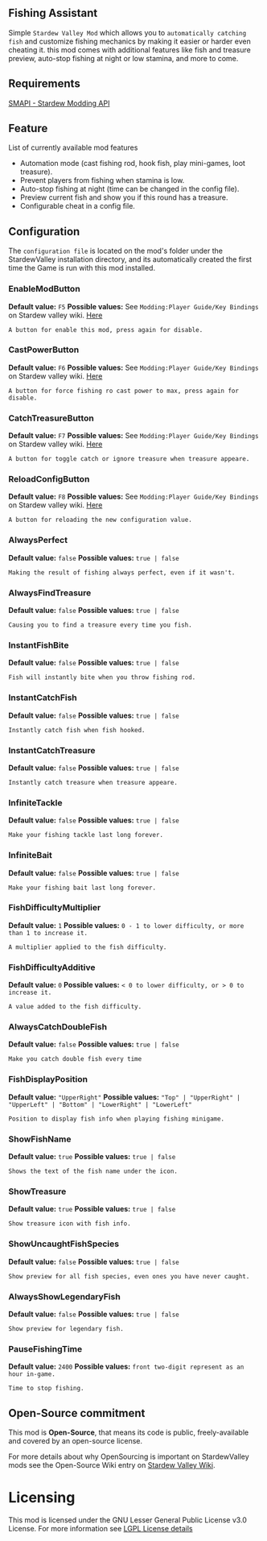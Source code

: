## Fishing Assistant
Simple ```Stardew Valley Mod``` which allows you to ```automatically catching fish``` and customize fishing mechanics by making it easier or harder even cheating it. this mod comes with additional features like fish and treasure preview, auto-stop fishing at night or low stamina, and more to come.

## Requirements
[SMAPI - Stardew Modding API](https://www.nexusmods.com/stardewvalley/mods/2400)

## Feature
List of currently available mod features
- Automation mode (cast fishing rod, hook fish, play mini-games, loot treasure).
- Prevent players from fishing when stamina is low.
- Auto-stop fishing at night (time can be changed in the config file).
- Preview current fish and show you if this round has a treasure.
- Configurable cheat in a config file.

## Configuration
The `configuration file` is located on the mod's folder under the StardewValley installation directory, and its automatically created the first time the Game is run with this mod installed.

### EnableModButton 
**Default value:** `F5`
**Possible values:** See `Modding:Player Guide/Key Bindings` on Stardew valley wiki. [Here](https://stardewcommunitywiki.com/Modding:Player_Guide/Key_Bindings#Button_codes)

```
A button for enable this mod, press again for disable.
```

### CastPowerButton  
**Default value:** `F6`
**Possible values:** See `Modding:Player Guide/Key Bindings` on Stardew valley wiki. [Here](https://stardewcommunitywiki.com/Modding:Player_Guide/Key_Bindings#Button_codes)

```
A button for force fishing ro cast power to max, press again for disable.
```

### CatchTreasureButton   
**Default value:** `F7`
**Possible values:** See `Modding:Player Guide/Key Bindings` on Stardew valley wiki. [Here](https://stardewcommunitywiki.com/Modding:Player_Guide/Key_Bindings#Button_codes)

```
A button for toggle catch or ignore treasure when treasure appeare.
```

### ReloadConfigButton    
**Default value:** `F8`
**Possible values:** See `Modding:Player Guide/Key Bindings` on Stardew valley wiki. [Here](https://stardewcommunitywiki.com/Modding:Player_Guide/Key_Bindings#Button_codes)

```
A button for reloading the new configuration value.
```

### AlwaysPerfect     
**Default value:** `false`
**Possible values:** `true | false`

```
Making the result of fishing always perfect, even if it wasn't.
```

### AlwaysFindTreasure      
**Default value:** `false`
**Possible values:** `true | false`

```
Causing you to find a treasure every time you fish.
```

### InstantFishBite       
**Default value:** `false`
**Possible values:** `true | false`

```
Fish will instantly bite when you throw fishing rod.
```

### InstantCatchFish       
**Default value:** `false`
**Possible values:** `true | false`

```
Instantly catch fish when fish hooked.
```

### InstantCatchTreasure        
**Default value:** `false`
**Possible values:** `true | false`

```
Instantly catch treasure when treasure appeare.
```

### InfiniteTackle         
**Default value:** `false`
**Possible values:** `true | false`

```
Make your fishing tackle last long forever.
```

### InfiniteBait          
**Default value:** `false`
**Possible values:** `true | false`

```
Make your fishing bait last long forever.
```

### FishDifficultyMultiplier           
**Default value:** `1`
**Possible values:** `0 - 1 to lower difficulty, or more than 1 to increase it.`

```
A multiplier applied to the fish difficulty.
```

### FishDifficultyAdditive            
**Default value:** `0`
**Possible values:** `< 0 to lower difficulty, or > 0 to increase it.`

```
A value added to the fish difficulty.
```

### AlwaysCatchDoubleFish             
**Default value:** `false`
**Possible values:** `true | false`

```
Make you catch double fish every time
```

### FishDisplayPosition             
**Default value:** `"UpperRight"`
**Possible values:** `"Top" | "UpperRight" | "UpperLeft" | "Bottom" | "LowerRight" | "LowerLeft"`

```
Position to display fish info when playing fishing minigame.
```

### ShowFishName             
**Default value:** `true`
**Possible values:** `true | false`

```
Shows the text of the fish name under the icon.
```

### ShowTreasure              
**Default value:** `true`
**Possible values:** `true | false`

```
Show treasure icon with fish info.
```

### ShowUncaughtFishSpecies               
**Default value:** `false`
**Possible values:** `true | false`

```
Show preview for all fish species, even ones you have never caught.
```

### AlwaysShowLegendaryFish                
**Default value:** `false`
**Possible values:** `true | false`

```
Show preview for legendary fish.
```

### PauseFishingTime                 
**Default value:** `2400`
**Possible values:** `front two-digit represent as an hour in-game.`

```
Time to stop fishing.
```

## Open-Source commitment
This mod is **Open-Source**, that means its code is public, freely-available and covered by an open-source license.

For more details about why OpenSourcing is important on StardewValley mods see the Open-Source Wiki entry on [Stardew Valley Wiki](https://stardewvalleywiki.com/Modding:Open_source).

# Licensing
This mod is licensed under the GNU Lesser General Public License v3.0 License. For more information see [LGPL License details](https://github.com/KilZenc/Stardew-SMAPI-Mods/blob/main/LICENSE)
